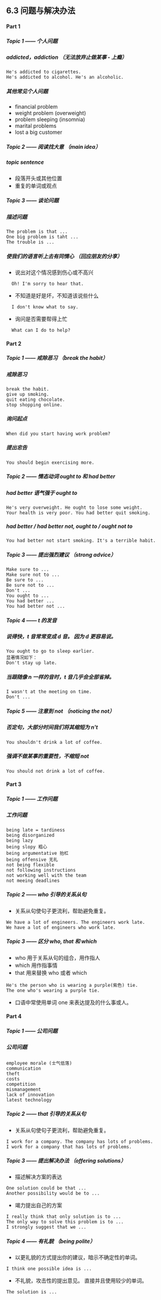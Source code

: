 ## 6.3 问题与解决办法

#### Part 1

##### Topic 1 —— 个人问题
##### addicted，addiction （无法放弃止做某事 - 上瘾）
```
He's addicted to cigarettes.
He's addicted to alcohol. He's an alcoholic.
```
##### 其他常见个人问题
* financial problem
* weight problem (overweight)
* problem sleeping (insomnia)
* marital problems
* lost a big customer

##### Topic 2 —— 阅读找大意 （main idea）
##### topic sentence
* 段落开头或其他位置
* 重复的单词或观点

##### Topic 3 —— 谈论问题
##### 描述问题
```
The problem is that ...
One big problem is taht ...
The trouble is ...
```
##### 使我们的语言听上去有同情心 （回应朋友的分享）
* 说出对这个情况感到伤心或不高兴
```
  Oh! I'm sorry to hear that.
```
* 不知道是好是坏，不知道该说些什么
```
  I don't know what to say.
```
* 询问是否需要帮得上忙
```
  What can I do to help?
```


#### Part 2

##### Topic 1 —— 戒除恶习 （break the habit）
##### 戒除恶习
```
break the habit.
give up smoking.
quit eating chocolate.
stop shopping online.
```
##### 询问起点
```
When did you start having work problem?
```
##### 提出忠告
```
You should begin exercising more.
```

##### Topic 2 —— 情态动词 ought to 和 had better
##### had better 语气强于 ought to
```
He's very overweight. He ought to lose some weight.
Your health is very poor. You had better quit smoking.
```
##### had better / had better not, ought to / ought not to
```
You had better not start smoking. It's a terrible habit.
```

##### Topic 3 —— 提出强烈建议 （strong advice）
```
Make sure to ...
Make sure not to ...
Be sure to ...
Be sure not to ...
Don't ...
You ought to ...
You had better ...
You had better not ...
```

##### Topic 4 —— t 的发音
##### 说得快，t 音常常变成 d 音。 因为 d 更容易说。
```
You ought to go to sleep earlier.
显著情况如下：
Don't stay up late.
```
##### 当跟随像 n 一样的音时，t 音几乎会全部省掉。
```
I wasn't at the meeting on time.
Don't ...
```

##### Topic 5 —— 注意到 not （noticing the not）
##### 否定句，大部分时间我们将其缩短为 n't
```
You shouldn't drink a lot of coffee.
```
##### 强调不做某事的重要性，不缩短 not
```
You should not drink a lot of coffee.
```


#### Part 3

##### Topic 1 —— 工作问题
##### 工作问题
```
being late = tardiness
being disorganized
being lazy
being slopy 粗心
being argumentative 抬杠
being offensive 无礼
not being flexible
not following instructions
not working well with the team
not meeing deadlines
```

##### Topic 2 —— who 引导的关系从句
* 关系从句使句子更流利，帮助避免重复。
```
We have a lot of engineers. The engineers work late.
We have a lot of engineers who work late.
```

##### Topic 3 —— 区分 who, that 和 which
* who 用于关系从句的组合，用作指人
* which 用作指事情
* that 用来替换 who 或者 which
```
He's the person who is wearing a purple(紫色) tie.
The one who's wearing a purple tie.
```
* 口语中常使用单词 one 来表达提及的什么事或人。


#### Part 4

##### Topic 1 —— 公司问题
##### 公司问题
```
employee morale (士气低落)
communication
theft
costs
competition
mismanagement
lack of innovation
latest technology
```

##### Topic 2 —— that 引导的关系从句
* 关系从句使句子更流利，帮助避免重复。
```
I work for a company. The company has lots of problems.
I work for a company that has lots of problems.
```

##### Topic 3 —— 提出解决办法 （offering solutions）
* 描述解决方案的表达
```
One solution could be that ...
Another possibility would be to ...
```
* 竭力提出自己的方案
```
I really think that only solution is to ...
The only way to solve this problem is to ...
I strongly suggest that we ...
```

##### Topic 4 —— 有礼貌 （being polite）
* 以更礼貌的方式提出你的建议，暗示不确定性的单词。
```
I think one possible idea is ...
```
* 不礼貌，攻击性的提出意见。 直接并且使用较少的单词。
```
The solution is ...
```

